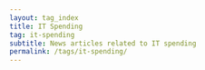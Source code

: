 ```yaml
---
layout: tag_index
title: IT Spending
tag: it-spending
subtitle: News articles related to IT spending
permalink: /tags/it-spending/
---
```

